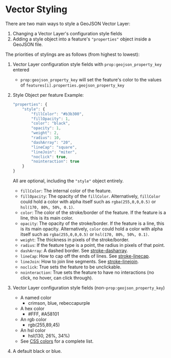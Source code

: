 # Vector Styling

There are two main ways to style a GeoJSON Vector Layer:

1. Changing a Vector Layer's configuration style fields
1. Adding a style object into a feature's `"properties"` object inside a GeoJSON file.

The priorities of stylings are as follows (from highest to lowest):

1. Vector Layer configuration style fields with `prop:geojson_property_key` entered
   - `prop:geojson_property_key` will set the feature's color to the values of `features[i].properties.geojson_property_key`
2. Style Object per feature
   Example:

   ```javascript
   "properties": {
       "style": {
           "fillColor": "#b3b300",
           "fillOpacity": 1,
           "color": "black",
           "opacity": 1,
           "weight": 2,
           "radius": 10,
           "dashArray": "20",
           "lineCap": "square",
           "lineJoin": "miter",
           "noclick": true,
           "nointeraction": true
       }
   }
   ```

   All are optional, including the `"style"` object entirely.

   - `fillColor`: The internal color of the feature.
   - `fillOpacity`: The opacity of the `fillColor`. Alternatively, `fillColor` could hold a color with alpha itself such as `rgba(255,0,0,0.5)` or `hsl(170, 80%, 50%, 0.1)`.
   - `color`: The color of the stroke/border of the feature. If the feature is a line, this is its main color.
   - `opacity`: The opacity of the stroke/border. If the feature is a line, this is its main opacity. Alternatively, `color` could hold a color with alpha itself such as `rgba(255,0,0,0.5)` or `hsl(170, 80%, 50%, 0.1)`.
   - `weight`: The thickness in pixels of the stroke/border.
   - `radius`: If the feature type is a point, the radius in pixels of that point.
   - `dashArray`: A dashed border. See [stroke-dasharray](https://developer.mozilla.org/en-US/docs/Web/SVG/Attribute/stroke-dasharray).
   - `lineCap`: How to cap off the ends of lines. See [stroke-linecap](https://developer.mozilla.org/en-US/docs/Web/SVG/Attribute/stroke-linecap).
   - `lineJoin`: How to join line segments. See [stroke-linejoin](https://developer.mozilla.org/en-US/docs/Web/SVG/Attribute/stroke-linejoin).
   - `noclick`: True sets the feature to be unclickable.
   - `nointeraction`: True sets the feature to have no interactions (no click, no hover, can click through).

3. Vector Layer configuration style fields (non-`prop:geojson_property_key`)
   - A named color
     - crimson, blue, rebeccapurple
   - A hex color
     - #FFF, #A58101
   - An rgb color
     - rgb(255,89,45)
   - An hsl color
     - hsl(130, 26%, 34%)
   - See [CSS colors](https://developer.mozilla.org/en-US/docs/Web/CSS/color_value) for a complete list.
4. A default black or blue.
